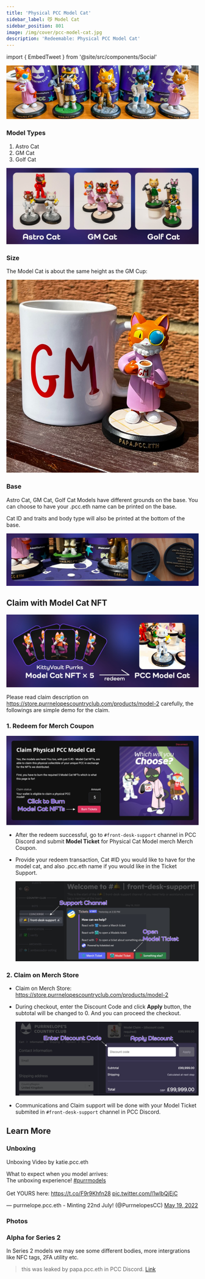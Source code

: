 ```yaml
---
title: 'Physical PCC Model Cat'
sidebar_label: 😼 Model Cat
sidebar_position: 801
image: /img/cover/pcc-model-cat.jpg
description: 'Redeemable: Physical PCC Model Cat'
---
```


import { EmbedTweet } from '@site/src/components/Social'

![](assets/pcc-model-cat/pcc-model-cat.jpg)

### Model Types

1. Astro Cat
1. GM Cat
1. Golf Cat

![](assets/pcc-model-cat/pcc-model-cat-types.jpg)

### Size

The Model Cat is about the same height as the GM Cup:

![](assets/pcc-model-cat/pcc-model-cat-gm-cup.jpg)

### Base

Astro Cat, GM Cat, Golf Cat Models have different grounds on the base. You can choose to have your .pcc.eth name can be printed on the base.

Cat ID and traits and body type will also be printed at the bottom of the base.

![](assets/pcc-model-cat/pcc-model-cat-base.jpg)

## Claim with Model Cat NFT

![](assets/pcc-model-cat/pcc-model-cat-purrks-redeem.jpg)

Please read claim description on https://store.purrnelopescountryclub.com/products/model-2 carefully, the followings are simple demo for the claim.

### 1. Redeem for Merch Coupon

<!-- - 5 [Model Cat NFTs](../collections/kittyvault-purrks/3-model-cat.md) will be required to redeem 1 coupon for 1 Physical Cat Model.
- Burn your Model Cat NFTs for Merch Coupon: https://www.purrnelopescountryclub.com/purrks -->

  ![](assets/pcc-model-cat/pcc-model-cat-burn.jpg)

- After the redeem successful, go to `#front-desk-support` channel in PCC Discord and submit **Model Ticket** for Physical Cat Model merch Merch Coupon.
- Provide your redeem transaction, Cat #ID you would like to have for the model cat, and also .pcc.eth name if you would like in the Ticket Support.

  ![](assets/pcc-model-cat/pcc-model-cat-ticket.jpg)

### 2. Claim on Merch Store

- Claim on Merch Store: https://store.purrnelopescountryclub.com/products/model-2
- During checkout, enter the Discount Code and click **Apply** button, the subtotal will be changed to 0. And you can proceed the checkout.

  ![](assets/pcc-model-cat/pcc-model-cat-discount-code.jpg)

- Communications and Claim support will be done with your Model Ticket submited in `#front-desk-support` channel in PCC Discord.

## Learn More

### Unboxing

Unboxing Video by katie.pcc.eth

<EmbedTweet>
  <p lang="en" dir="ltr">
    What to expect when you model arrives: <br />The unboxing experience!
    <a
      href="https://twitter.com/hashtag/purrmodels?src=hash&amp;ref_src=twsrc%5Etfw"
      >#purrmodels</a
    >
    <br /><br />Get YOURS here:
    <a href="https://t.co/F9r9Khfn28">https://t.co/F9r9Khfn28</a>
    <a href="https://t.co/l1wlbQjEjC">pic.twitter.com/l1wlbQjEjC</a>
  </p>
  &mdash; purrnelope.pcc.eth - Minting 22nd July! (@PurrnelopesCC)
  <a
    href="https://twitter.com/PurrnelopesCC/status/1527287961968050176?ref_src=twsrc%5Etfw"
    >May 19, 2022</a
  >
</EmbedTweet>

### Photos



### Alpha for Series 2

In Series 2 models we may see some different bodies, more intergrations like NFC tags, 2FA utility etc.

> this was leaked by papa.pcc.eth in PCC Discord. [Link](https://discord.com/channels/856877590592749598/859391274489741343/976862704763568178)
